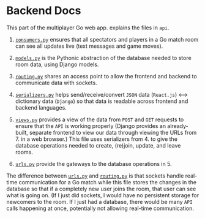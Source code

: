 # Backend Docs

This part of the multiplayer Go web app. explains the files in `api`.

1. [`consumers.py`](./consumers.py) ensures that all spectators and players in a Go match room can see all updates live (text messages and game moves).

2. [`models.py`](./models.py) is the Pythonic abstraction of the database needed to store room data, using Django models.

3. [`routing.py`](./routing.py) shares an access point to allow the frontend and backend to communicate data with sockets.

4. [`serializers.py`](./serializers.py) helps send/receive/convert `JSON` data (`React.js`) <--> dictionary data (`Django`) so that data is readable across frontend and backend languages.

5. [`views.py`](./views.py) provides a view of the data from `POST` and `GET` requests to ensure that the `API` is working properly (Django provides an already-built, separate frontend to view our data through viewing the URLs from 7. in a web browser.) This file uses serializers from 4. to give the database operations needed to create, (re)join, update, and leave rooms. 

6. [`urls.py`](./urls.py) provide the gateways to the database operations in 5. 

The difference between [`urls.py`](./urls.py) and [`routing.py`](./routing.py) is that sockets handle real-time communication for a Go match while this file stores the changes in the database so that if a completely new user joins the room, that user can see what is going on. (If I just did sockets, I would have no persistent storage for newcomers to the room. If I just had a database, there would be many `API` calls happening at once, potentially not allowing real-time communication.
